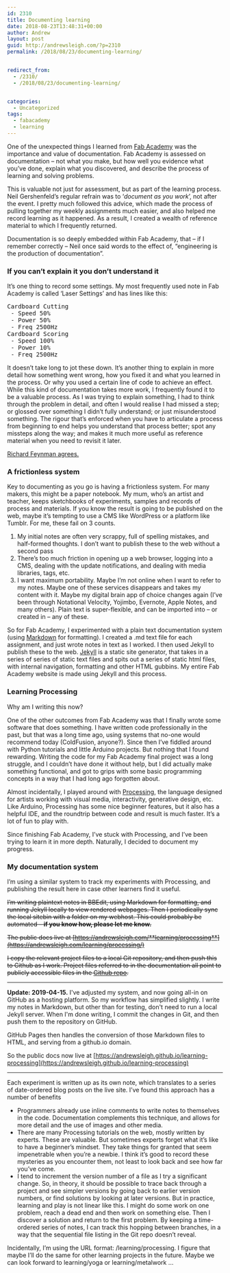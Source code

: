 ```yaml
---
id: 2310
title: Documenting learning
date: 2018-08-23T13:48:31+00:00
author: Andrew
layout: post
guid: http://andrewsleigh.com/?p=2310
permalink: /2018/08/23/documenting-learning/


redirect_from:
  - /2310/
  - /2018/08/23/documenting-learning/


categories:
  - Uncategorized
tags:
  - fabacademy
  - learning
---
```

One of the unexpected things I learned from [Fab Academy](http://fab.academany.org/2018/labs/fablabbrighton/students/andrew-sleigh/) was the importance and value of documentation. Fab Academy is assessed on documentation – not what you make, but how well you evidence what you’ve done, explain what you discovered, and describe the process of learning and solving problems. 

This is valuable not just for assessment, but as part of the learning process. Neil Gershenfeld’s regular refrain was to ‘_document as you work_’, not after the event. I pretty much followed this advice, which made the process of pulling together my weekly assignments much easier, and also helped me record learning as it happened. As a result, I created a wealth of reference material to which I frequently returned. 

Documentation is so deeply embedded within Fab Academy, that – if I remember correctly – Neil once said words to the effect of, &#8220;engineering is the production of documentation&#8221;.<!--more-->

### If you can’t explain it you don’t understand it

It’s one thing to record some settings. My most frequently used note in Fab Academy is called ‘Laser Settings’ and has lines like this:

<pre>Cardboard Cutting
 - Speed 50% 
 - Power 50% 
 - Freq 2500Hz 
Cardboard Scoring 
 - Speed 100% 
 - Power 10% 
 - Freq 2500Hz</pre>

It doesn’t take long to jot these down. It’s another thing to explain in more detail how something went wrong, how you fixed it and what you learned in the process. Or why you used a certain line of code to achieve an effect. While this kind of documentation takes more work, I frequently found it to be a valuable process. As I was trying to explain something, I had to think through the problem in detail, and often I would realise I had missed a step; or glossed over something I didn’t fully understand; or just misunderstood something. The rigour that’s enforced when you have to articulate a process from beginning to end helps you understand that process better; spot any missteps along the way; and makes it much more useful as reference material when you need to revisit it later. 

[Richard Feynman agrees. ](https://kottke.org/17/06/if-you-cant-explain-something-in-simple-terms-you-dont-understand-it)

### A frictionless system

Key to documenting as you go is having a frictionless system. For many makers, this might be a paper notebook. My mum, who’s an artist and teacher, keeps sketchbooks of experiments, samples and records of process and materials. If you know the result is going to be published on the web, maybe it’s tempting to use a CMS like WordPress or a platform like Tumblr. For me, these fail on 3 counts. 

  1. My initial notes are often very scrappy, full of spelling mistakes, and half-formed thoughts. I don’t want to publish these to the web without a second pass
  2. There’s too much friction in opening up a web browser, logging into a CMS, dealing with the update notifications, and dealing with media libraries, tags, etc. 
  3. I want maximum portability. Maybe I’m not online when I want to refer to my notes. Maybe one of these services disappears and takes my content with it. Maybe my digital brain app of choice changes again (I’ve been through Notational Velocity, Yojimbo, Evernote, Apple Notes, and many others). Plain text is super-flexible, and can be imported into – or created in – any of these. 

So for Fab Academy, I experimented with a plain text documentation system (using [Markdown](https://daringfireball.net/projects/markdown/syntax) for formatting). I created a .md text file for each assignment, and just wrote notes in text as I worked. I then used Jekyll to publish these to the web. [Jekyll](https://jekyllrb.com) is a static site generator, that takes in a series of series of static text files and spits out a series of static html files, with internal navigation, formatting and other HTML gubbins. My entire Fab Academy website is made using Jekyll and this process.

### Learning Processing

Why am I writing this now? 

One of the other outcomes from Fab Academy was that I finally wrote some software that does something. I have written code professionally in the past, but that was a long time ago, using systems that no-one would recommend today (ColdFusion, anyone?). Since then I’ve fiddled around with Python tutorials and little Arduino projects. But nothing that I found rewarding. Writing the code for my Fab Academy final project was a long struggle, and I couldn’t have done it without help, but I did actually make something functional, and got to grips with some basic programming concepts in a way that I had long ago forgotten about.

Almost incidentally, I played around with [Processing](https://processing.org), the language designed for artists working with visual media, interactivity, generative design, etc. Like Arduino, Processing has some nice beginner features, but it also has a helpful IDE, and the roundtrip between code and result is much faster. It’s a lot of fun to play with.

Since finishing Fab Academy, I’ve stuck with Processing, and I’ve been trying to learn it in more depth. Naturally, I decided to document my progress. 

### My documentation system

I’m using a similar system to track my experiments with Processing, and publishing the result here in case other learners find it useful. 

~~I’m writing plaintext notes in BBEdit, using Markdown for formatting, and running Jekyll locally to view rendered webpages. Then I periodically sync the local sitebin with a folder on my webhost. This could probably be automated – **if you know how, please let me know.**~~

~~The public docs live at [https://andrewsleigh.com/**learning/processing**](https://andrewsleigh.com/learning/processing/)~~

~~I copy the relevant project files to a local Git repository, and then push this to Github as I work. Project files referred to in the documentation all point to publicly accessible files in the [Github repo](https://github.com/andrewsleigh/learning-processing).~~

---

**Update: 2019-04-15.** I've adjusted my system, and now going all-in on GitHub as a hosting platform. So my workflow has simplified slightly. I write my notes in Markdown, but other than for testing, don't need to run a local Jekyll server. When I'm done writing, I commit the changes in Git, and then push them to the repository on GitHub. 

GitHub Pages then handles the conversion of those Markdown files to HTML, and serving from a github.io domain. 

So the public docs now live at [https://andrewsleigh.github.io/learning-processing](https://andrewsleigh.github.io/learning-processing)

---


Each experiment is written up as its own note, which translates to a series of date-ordered blog posts on the live site. I’ve found this approach has a number of benefits

  * Programmers already use inline comments to write notes to themselves in the code. Documentation complements this technique, and allows for more detail and the use of images and other media.
  * There are many Processing tutorials on the web, mostly written by experts. These are valuable. But sometimes experts forget what it’s like to have a beginner’s mindset. They take things for granted that seem impenetrable when you’re a newbie. I think it’s good to record these mysteries as you encounter them, not least to look back and see how far you’ve come.
  * I tend to increment the version number of a file as I try a significant change. So, in theory, it should be possible to trace back through a project and see simpler versions by going back to earlier version numbers, or find solutions by looking at later versions. But in practice, learning and play is not linear like this. I might do some work on one problem, reach a dead end and then work on something else. Then I discover a solution and return to the first problem. By keeping a time-ordered series of notes, I can track this hopping between branches, in a way that the sequential file listing in the Git repo doesn’t reveal. 

Incidentally, I’m using the URL format: /learning/processing. I figure that maybe I’ll do the same for other learning projects in the future. Maybe we can look forward to learning/yoga or learning/metalwork &#8230;